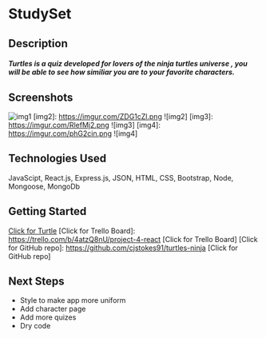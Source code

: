 # StudySet
## Description
##### Turtles is a quiz developed for lovers of the ninja turtles universe , you will be able to see how similiar you are to your favorite characters.
## Screenshots
[img1]: https://imgur.com/7HL0SsF.png
![img1]
[img2]: https://imgur.com/ZDG1cZl.png
![img2]
[img3]: https://imgur.com/RlefMj2.png
![img3]
[img4]: https://imgur.com/phG2cin.png
![img4]
## Technologies Used
JavaScipt, React.js, Express.js, JSON, HTML, CSS, Bootstrap, Node, Mongoose, MongoDb
## Getting Started
[Click for Turtle]: https://dry-peak-02837.herokuapp.com/
[Click for Turtle]
[Click for Trello Board]: https://trello.com/b/4atzQ8nU/project-4-react
[Click for Trello Board]
[Click for GitHub repo]: https://github.com/cjstokes91/turtles-ninja
[Click for GitHub repo]
## Next Steps
- Style to make app more uniform
- Add character page
- Add more quizes
- Dry code